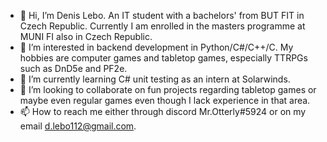 - 👋 Hi, I’m Denis Lebo. An IT student with a bachelors' from BUT FIT in Czech Republic. Currently I am enrolled in the masters programme at MUNI FI also in Czech Republic.
- 👀 I’m interested in backend development in Python/C#/C++/C. My hobbies are computer games and tabletop games, especially TTRPGs such as DnD5e and PF2e.
- 🌱 I’m currently learning C# unit testing as an intern at Solarwinds.
- 💞️ I’m looking to collaborate on fun projects regarding tabletop games or maybe even regular games even though I lack experience in that area.
- 📫 How to reach me either through discord Mr.Otterly#5924 or on my email d.lebo112@gmail.com.

<!---
xlebod/xlebod is a ✨ special ✨ repository because its `README.md` (this file) appears on your GitHub profile.
You can click the Preview link to take a look at your changes.
--->
